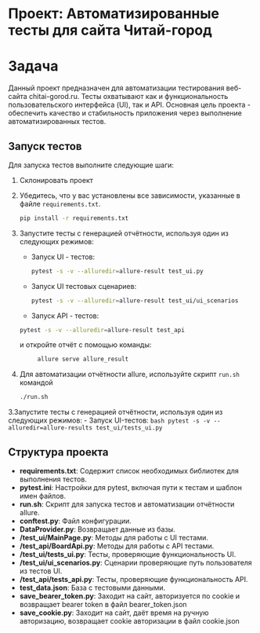 # Проект: Автоматизированные тесты для сайта Читай-город

# Задача

Данный проект предназначен для автоматизации тестирования веб-сайта chitai-gorod.ru. Тесты охватывают как и функциональность пользовательского интерфейса (UI), так и API. Основная цель проекта - обеспечить качество и стабильность приложения через выполнение автоматизированных тестов.

## Запуск тестов

Для запуска тестов выполните следующие шаги:
1. Склонировать проект

2. Убедитесь, что у вас установлены все зависимости, указанные в файле `requirements.txt`.
   ```bash
   pip install -r requirements.txt
   ```

3. Запустите тесты с генерацией отчётности, используя один из следующих режимов:
   - Запуск UI - тестов:
      ```bash
     pytest -s -v --alluredir=allure-result test_ui.py
     ```
     
   - Запуск UI тестовых сценариев:
      ```bash
     pytest -s -v --alluredir=allure-result test_ui/ui_scenarios
     ```
     
   - Запуск API - тестов: 
   ```bash
   pytest -s -v --alluredir=allure-result test_api
   ```
   и откройте отчёт с помощью команды:
   ```bash
        allure serve allure_result
   ```
   
4. Для автоматизации отчётности allure, используйте скрипт `run.sh` командой
   ```bash
   ./run.sh
   ```



3.Запустите тесты с генерацией отчётности, используя один из следующих режимов:
    - Запуск UI-тестов:
        ```bash
        pytest -s -v --alluredir=allure-results test_ui/tests_ui.py
        ```

## Структура проекта

- **requirements.txt**: Содержит список необходимых библиотек для выполнения тестов.
- **pytest.ini**: Настройки для pytest, включая пути к тестам и шаблон имен файлов.
- **run.sh**: Скрипт для запуска тестов и автоматизации отчётности allure.
- **conftest.py**: Файл конфигурации.
- **DataProvider.py**: Возвращает данные из базы.
- **/test_ui/MainPage.py**: Методы для работы c UI тестами.
- **/test_api/BoardApi.py**: Методы для работы c API тестами.
- **/test_ui/tests_ui.py**: Тесты, проверяющие функциональность UI.
- **/test_ui/ui_scenarios.py**: Сценарии проверяющие путь пользователя из тестов UI.
- **/test_api/tests_api.py**: Тесты, проверяющие функциональность API.
- **test_data.json**: База с тестовыми данными.
- **save_bearer_token.py**: Заходит на сайт, авторизуется по cookie и возвращает bearer token в файл bearer_token.json
- **save_cookie.py**: Заходит на сайт, даёт время на ручную авторизацию, возвращает cookie авторизации в файл cookie.json
